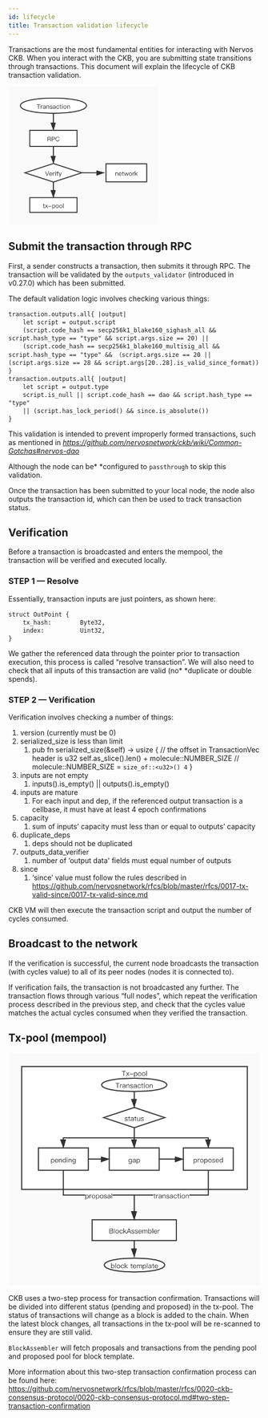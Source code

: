 ```yaml
---
id: lifecycle
title: Transaction validation lifecycle
---
```


Transactions are the most fundamental entities for interacting with Nervos CKB. When you interact with the CKB, you are submitting state transitions through transactions. This document will explain the lifecycle of CKB transaction validation.

<img src="../assets/essay/lifecycle.png" width = "300"/>

##  Submit the transaction through RPC

First, a sender constructs a transaction, then submits it through RPC. The transaction will be validated by the `outputs_validator`  (introduced in v0.27.0) which has been submitted. 

The default validation logic involves checking various things:

```
transaction.outputs.all{ |output|
    let script = output.script
    (script.code_hash == secp256k1_blake160_sighash_all && script.hash_type == "type" && script.args.size == 20) ||
    (script.code_hash == secp256k1_blake160_multisig_all && script.hash_type == "type" && （script.args.size == 20 || (script.args.size == 28 && script.args[20..28].is_valid_since_format))
}
transaction.outputs.all{ |output|
    let script = output.type
    script.is_null || script.code_hash == dao && script.hash_type == "type"
    || (script.has_lock_period() && since.is_absolute())
}
```

This validation is intended to prevent improperly formed transactions, such as mentioned in *https://github.com/nervosnetwork/ckb/wiki/Common-Gotchas#nervos-dao* 

Although the node can be* *configured to `passthrough` to skip this validation.

Once the transaction has been submitted to your local node, the node also outputs the transaction id, which can then be used to track transaction status.

## Verification

Before a transaction is broadcasted and enters the mempool, the transaction will be verified and executed locally.

### STEP 1 — Resolve

Essentially, transaction inputs are just pointers, as shown here:

```
struct OutPoint {
    tx_hash:        Byte32,
    index:          Uint32,
}
```

We gather the referenced data through the pointer prior to transaction execution, this process is called “resolve transaction”. We will also need to check that all inputs of this transaction are valid (no* *duplicate or double spends).

### STEP 2 — Verification

Verification involves checking a number of things:       

1. version (currently must be 0) 
2. serialized_size is less than limit 
    1. pub fn serialized_size(&self) -> usize {
            // the offset in TransactionVec header is u32
            self.as_slice().len() + molecule::NUMBER_SIZE
            // molecule::NUMBER_SIZE = `size_of::<u32>() 4`
        }
3. inputs are not empty
    1. inputs().is_empty() || outputs().is_empty()
4. inputs are mature
    1. For each input and dep, if the referenced output transaction is a cellbase, it must have at least 4 epoch confirmations
5. capacity
    1. sum of inputs’ capacity must less than or equal to outputs’ capacity
6. duplicate_deps
    1. deps should not be duplicated
7. outputs_data_verifier
    1. number of ‘output data' fields must equal number of outputs
8. since     
    1. ‘since’ value must follow the rules described in https://github.com/nervosnetwork/rfcs/blob/master/rfcs/0017-tx-valid-since/0017-tx-valid-since.md

CKB VM will then execute the transaction script and output the number of cycles consumed.

## Broadcast to the network

If the verification is successful, the current node broadcasts the transaction (with cycles value) to all of its peer nodes (nodes it is connected to). 

If verification fails, the transaction is not broadcasted any further. The transaction flows through various “full nodes”, which repeat the verification process described in the previous step, and check that the cycles value matches the actual cycles consumed when they verified the transaction.

## Tx-pool (mempool)

<img src="../assets/essay/mempool.png" width = "600"/>

CKB uses a two-step process for transaction confirmation. Transactions will be divided into different status (pending and proposed) in the tx-pool. The status of transactions will change as a block is added to the chain. When the latest block changes, all transactions in the tx-pool will be re-scanned to ensure they are still valid.

`BlockAssembler` will fetch proposals and transactions from the pending pool and proposed pool for block template.

More information about this two-step transaction confirmation process can be found here:
https://github.com/nervosnetwork/rfcs/blob/master/rfcs/0020-ckb-consensus-protocol/0020-ckb-consensus-protocol.md#two-step-transaction-confirmation
